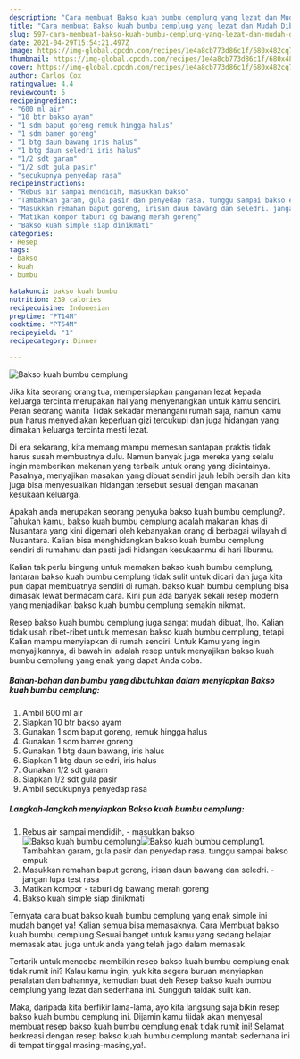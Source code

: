 ```yaml
---
description: "Cara membuat Bakso kuah bumbu cemplung yang lezat dan Mudah Dibuat"
title: "Cara membuat Bakso kuah bumbu cemplung yang lezat dan Mudah Dibuat"
slug: 597-cara-membuat-bakso-kuah-bumbu-cemplung-yang-lezat-dan-mudah-dibuat
date: 2021-04-29T15:54:21.497Z
image: https://img-global.cpcdn.com/recipes/1e4a8cb773d86c1f/680x482cq70/bakso-kuah-bumbu-cemplung-foto-resep-utama.jpg
thumbnail: https://img-global.cpcdn.com/recipes/1e4a8cb773d86c1f/680x482cq70/bakso-kuah-bumbu-cemplung-foto-resep-utama.jpg
cover: https://img-global.cpcdn.com/recipes/1e4a8cb773d86c1f/680x482cq70/bakso-kuah-bumbu-cemplung-foto-resep-utama.jpg
author: Carlos Cox
ratingvalue: 4.4
reviewcount: 5
recipeingredient:
- "600 ml air"
- "10 btr bakso ayam"
- "1 sdm baput goreng remuk hingga halus"
- "1 sdm bamer goreng"
- "1 btg daun bawang iris halus"
- "1 btg daun seledri iris halus"
- "1/2 sdt garam"
- "1/2 sdt gula pasir"
- "secukupnya penyedap rasa"
recipeinstructions:
- "Rebus air sampai mendidih, masukkan bakso"
- "Tambahkan garam, gula pasir dan penyedap rasa. tunggu sampai bakso empuk"
- "Masukkan remahan baput goreng, irisan daun bawang dan seledri. jangan lupa test rasa"
- "Matikan kompor taburi dg bawang merah goreng"
- "Bakso kuah simple siap dinikmati"
categories:
- Resep
tags:
- bakso
- kuah
- bumbu

katakunci: bakso kuah bumbu 
nutrition: 239 calories
recipecuisine: Indonesian
preptime: "PT14M"
cooktime: "PT54M"
recipeyield: "1"
recipecategory: Dinner

---
```



![Bakso kuah bumbu cemplung](https://img-global.cpcdn.com/recipes/1e4a8cb773d86c1f/680x482cq70/bakso-kuah-bumbu-cemplung-foto-resep-utama.jpg)

Jika kita seorang orang tua, mempersiapkan panganan lezat kepada keluarga tercinta merupakan hal yang menyenangkan untuk kamu sendiri. Peran seorang  wanita Tidak sekadar menangani rumah saja, namun kamu pun harus menyediakan keperluan gizi tercukupi dan juga hidangan yang dimakan keluarga tercinta mesti lezat.

Di era  sekarang, kita memang mampu memesan santapan praktis tidak harus susah membuatnya dulu. Namun banyak juga mereka yang selalu ingin memberikan makanan yang terbaik untuk orang yang dicintainya. Pasalnya, menyajikan masakan yang dibuat sendiri jauh lebih bersih dan kita juga bisa menyesuaikan hidangan tersebut sesuai dengan makanan kesukaan keluarga. 



Apakah anda merupakan seorang penyuka bakso kuah bumbu cemplung?. Tahukah kamu, bakso kuah bumbu cemplung adalah makanan khas di Nusantara yang kini digemari oleh kebanyakan orang di berbagai wilayah di Nusantara. Kalian bisa menghidangkan bakso kuah bumbu cemplung sendiri di rumahmu dan pasti jadi hidangan kesukaanmu di hari liburmu.

Kalian tak perlu bingung untuk memakan bakso kuah bumbu cemplung, lantaran bakso kuah bumbu cemplung tidak sulit untuk dicari dan juga kita pun dapat membuatnya sendiri di rumah. bakso kuah bumbu cemplung bisa dimasak lewat bermacam cara. Kini pun ada banyak sekali resep modern yang menjadikan bakso kuah bumbu cemplung semakin nikmat.

Resep bakso kuah bumbu cemplung juga sangat mudah dibuat, lho. Kalian tidak usah ribet-ribet untuk memesan bakso kuah bumbu cemplung, tetapi Kalian mampu menyiapkan di rumah sendiri. Untuk Kamu yang ingin menyajikannya, di bawah ini adalah resep untuk menyajikan bakso kuah bumbu cemplung yang enak yang dapat Anda coba.

<!--inarticleads1-->

##### Bahan-bahan dan bumbu yang dibutuhkan dalam menyiapkan Bakso kuah bumbu cemplung:

1. Ambil 600 ml air
1. Siapkan 10 btr bakso ayam
1. Gunakan 1 sdm baput goreng, remuk hingga halus
1. Gunakan 1 sdm bamer goreng
1. Gunakan 1 btg daun bawang, iris halus
1. Siapkan 1 btg daun seledri, iris halus
1. Gunakan 1/2 sdt garam
1. Siapkan 1/2 sdt gula pasir
1. Ambil secukupnya penyedap rasa




<!--inarticleads2-->

##### Langkah-langkah menyiapkan Bakso kuah bumbu cemplung:

1. Rebus air sampai mendidih, - masukkan bakso
<img src="https://img-global.cpcdn.com/steps/47516102b965c4f3/160x128cq70/bakso-kuah-bumbu-cemplung-langkah-memasak-1-foto.jpg" alt="Bakso kuah bumbu cemplung"><img src="https://img-global.cpcdn.com/steps/2ee5b1bde60b11f0/160x128cq70/bakso-kuah-bumbu-cemplung-langkah-memasak-1-foto.jpg" alt="Bakso kuah bumbu cemplung">1. Tambahkan garam, gula pasir dan penyedap rasa. tunggu sampai bakso empuk
1. Masukkan remahan baput goreng, irisan daun bawang dan seledri. - jangan lupa test rasa
1. Matikan kompor - taburi dg bawang merah goreng
1. Bakso kuah simple siap dinikmati




Ternyata cara buat bakso kuah bumbu cemplung yang enak simple ini mudah banget ya! Kalian semua bisa memasaknya. Cara Membuat bakso kuah bumbu cemplung Sesuai banget untuk kamu yang sedang belajar memasak atau juga untuk anda yang telah jago dalam memasak.

Tertarik untuk mencoba membikin resep bakso kuah bumbu cemplung enak tidak rumit ini? Kalau kamu ingin, yuk kita segera buruan menyiapkan peralatan dan bahannya, kemudian buat deh Resep bakso kuah bumbu cemplung yang lezat dan sederhana ini. Sungguh taidak sulit kan. 

Maka, daripada kita berfikir lama-lama, ayo kita langsung saja bikin resep bakso kuah bumbu cemplung ini. Dijamin kamu tiidak akan menyesal membuat resep bakso kuah bumbu cemplung enak tidak rumit ini! Selamat berkreasi dengan resep bakso kuah bumbu cemplung mantab sederhana ini di tempat tinggal masing-masing,ya!.

